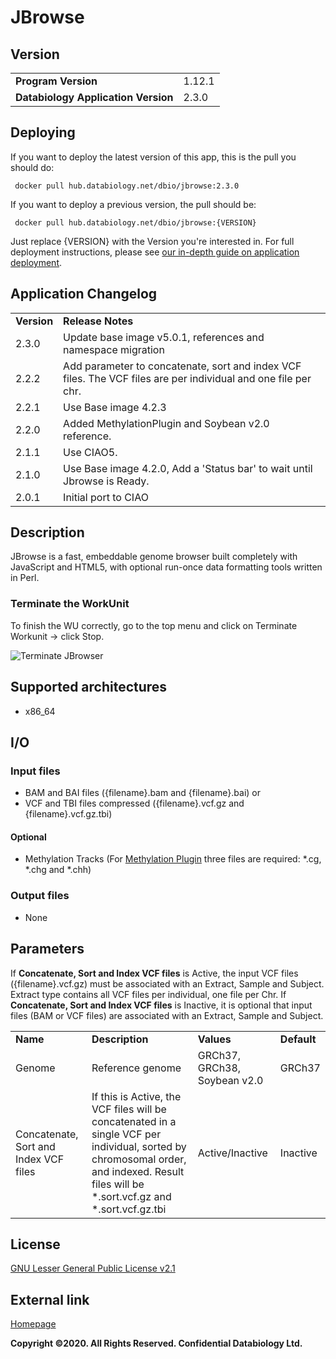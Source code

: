 # JBrowse

## Version

 | | |
---|---
__Program Version__|1.12.1
__Databiology Application Version__|2.3.0

## Deploying

If you want to deploy the latest version of this app, this is the pull you should do:

     docker pull hub.databiology.net/dbio/jbrowse:2.3.0

If you want to deploy a previous version, the pull should be:

     docker pull hub.databiology.net/dbio/jbrowse:{VERSION}

Just replace {VERSION} with the Version you're interested in. For full deployment instructions, please see [our in-depth guide on application deployment](https://docs.databiology.net/tiki-index.php?page=Operations%3ADeploying+an+Application).

## Application Changelog

 | | |
---|---
__Version__|__Release Notes__
2.3.0|Update base image v5.0.1, references and namespace migration
2.2.2|Add parameter to concatenate, sort and index VCF files. The VCF files are per individual and one file per chr.
2.2.1|Use Base image 4.2.3
2.2.0|Added MethylationPlugin and Soybean v2.0 reference.
2.1.1|Use CIAO5.
2.1.0|Use Base image 4.2.0, Add a 'Status bar' to wait until Jbrowse is Ready.
2.0.1|Initial port to CIAO

## Description

JBrowse is a fast, embeddable genome browser built completely with JavaScript and HTML5, with optional run-once data formatting tools written in Perl.

### Terminate the WorkUnit

To finish the WU correctly, go to the top menu and click on Terminate Workunit -> click Stop.

![Terminate JBrowser](https://appreadmesdatabiologynet.blob.core.windows.net/app-readme-resources/JBrowse/terminate_jbrowser.png)

## Supported architectures

* x86_64

## I/O

### Input files

* BAM and BAI files ({filename}.bam and {filename}.bai) or
* VCF and TBI files compressed ({filename}.vcf.gz and {filename}.vcf.gz.tbi)

#### Optional

* Methylation Tracks (For [Methylation Plugin](https://github.com/bhofmei/jbplugin-methylation) three files are required: *.cg, *.chg and *.chh)

### Output files

* None

## Parameters

If __Concatenate, Sort and Index VCF files__ is Active, the input VCF files ({filename}.vcf.gz) must be associated with an Extract, Sample and Subject. Extract type contains all VCF files per individual, one file per Chr.
If __Concatenate, Sort and Index VCF files__ is Inactive, it is optional that input files (BAM or VCF files) are associated with an Extract, Sample and Subject.

 | | | | |
---|---|---|---
__Name__|__Description__|__Values__|__Default__
Genome|Reference genome|GRCh37, GRCh38, Soybean v2.0|GRCh37
Concatenate, Sort and Index VCF files|If this is Active, the VCF files will be concatenated in a single VCF per individual, sorted by chromosomal order, and indexed. Result files will be *.sort.vcf.gz and *.sort.vcf.gz.tbi|Active/Inactive|Inactive

## License

[GNU Lesser General Public License v2.1](https://github.com/GMOD/jbrowse/blob/master/LICENSE)

## External link

[Homepage](http://jbrowse.org/)

__Copyright ©2020. All Rights Reserved. Confidential Databiology Ltd.__
